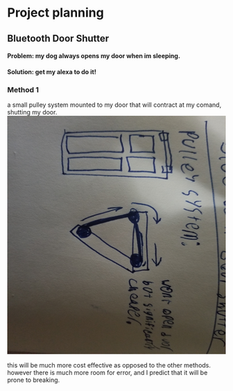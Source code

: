 # Project planning
## Bluetooth Door Shutter

#### Problem: my dog always opens my door when im sleeping.

#### Solution: get my alexa to do it!

### Method 1
a small pulley system mounted to my door that will contract at my comand, shutting my door.
[<img src="/20210124_184741.jpg" alt="20210124_184741.jpg" width="550" height="550">](20210124_184741.jpg)


this will be much more cost effective as opposed to the other methods.  however there is much more room for error, and I predict that it will be prone to breaking.

